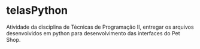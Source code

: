 # telasPython
Atividade da disciplina de Técnicas de Programação II, entregar os arquivos desenvolvidos em python para desenvolvimento das interfaces do Pet Shop.
